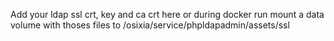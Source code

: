 Add your ldap ssl crt, key and ca crt here
or during docker run mount a data volume with thoses files to /osixia/service/phpldapadmin/assets/ssl
